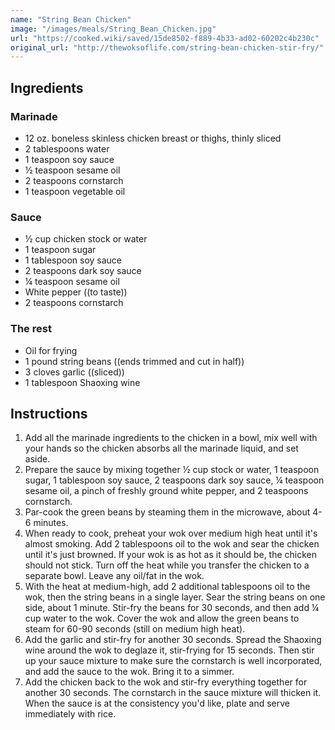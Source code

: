 ```yaml
---
name: "String Bean Chicken"
image: "/images/meals/String_Bean_Chicken.jpg"
url: "https://cooked.wiki/saved/15de8502-f889-4b33-ad02-60202c4b230c"
original_url: "http://thewoksoflife.com/string-bean-chicken-stir-fry/"
---
```


## Ingredients

### Marinade

- 12 oz. boneless skinless chicken breast or thighs, thinly sliced
- 2 tablespoons water
- 1 teaspoon soy sauce
- ½ teaspoon sesame oil
- 2 teaspoons cornstarch
- 1 teaspoon vegetable oil

### Sauce

- ½ cup chicken stock or water
- 1 teaspoon sugar
- 1 tablespoon soy sauce
- 2 teaspoons dark soy sauce
- ¼ teaspoon sesame oil
- White pepper ((to taste))
- 2 teaspoons cornstarch

### The rest

- Oil for frying
- 1 pound string beans ((ends trimmed and cut in half))
- 3 cloves garlic ((sliced))
- 1 tablespoon Shaoxing wine

## Instructions

1. Add all the marinade ingredients to the chicken in a bowl, mix well with your hands so the chicken absorbs all the marinade liquid, and set aside.
2. Prepare the sauce by mixing together ½ cup stock or water, 1 teaspoon sugar, 1 tablespoon soy sauce, 2 teaspoons dark soy sauce, ¼ teaspoon sesame oil, a pinch of freshly ground white pepper, and 2 teaspoons cornstarch.
3. Par-cook the green beans by steaming them in the microwave, about 4-6 minutes.
4. When ready to cook, preheat your wok over medium high heat until it's almost smoking. Add 2 tablespoons oil to the wok and sear the chicken until it's just browned. If your wok is as hot as it should be, the chicken should not stick. Turn off the heat while you transfer the chicken to a separate bowl. Leave any oil/fat in the wok.
5. With the heat at medium-high, add 2 additional tablespoons oil to the wok, then the string beans in a single layer. Sear the string beans on one side, about 1 minute. Stir-fry the beans for 30 seconds, and then add ¼ cup water to the wok. Cover the wok and allow the green beans to steam for 60-90 seconds (still on medium high heat).
6. Add the garlic and stir-fry for another 30 seconds. Spread the Shaoxing wine around the wok to deglaze it, stir-frying for 15 seconds. Then stir up your sauce mixture to make sure the cornstarch is well incorporated, and add the sauce to the wok. Bring it to a simmer.
7. Add the chicken back to the wok and stir-fry everything together for another 30 seconds. The cornstarch in the sauce mixture will thicken it. When the sauce is at the consistency you'd like, plate and serve immediately with rice.
